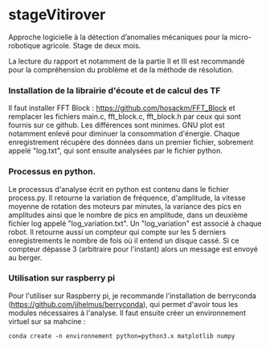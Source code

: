 # stageVitirover
Approche logicielle à la détection d’anomalies mécaniques pour la micro-robotique agricole. Stage de deux mois.

La lecture du rapport et notamment de la partie II et III est recommandé pour la compréhension du problème et de la méthode de résolution.

### Installation de la librairie d'écoute et de calcul des TF
Il faut installer FFT Block : https://github.com/hosackm/FFT_Block
et remplacer les fichiers main.c, fft_block.c, fft_block.h par ceux qui sont fournis sur ce github. Les différences sont minimes. GNU plot est notamment enlevé pour diminuer la consommation d'énergie.
Chaque enregistrement récupère des données dans un premier fichier, sobrement appelé "log.txt", qui sont ensuite analysées par le fichier python.

### Processus en python.
Le processus d'analyse écrit en python est contenu dans le fichier process.py. Il retourne la variation de fréquence, d'amplitude, la vitesse moyenne de rotation des moteurs par minutes, la variance des pics en amplitudes ainsi que le nombre de pics en amplitude, dans un deuxième fichier log appelé "log_variation.txt". Un "log_variation" est associé à chaque robot. Il retourne aussi un compteur qui compte sur les 5 derniers enregistrements le nombre de fois où il entend un disque cassé. Si ce compteur dépasse 3 (arbitraire pour l'instant) alors un message est envoyé au berger.

### Utilisation sur raspberry pi
Pour l'utiliser sur Raspberry pi, je recommande l'installation de berryconda (https://github.com/jjhelmus/berryconda), qui permet d'avoir tous les modules nécessaires à l'analyse. Il faut ensuite créer un environnement virtuel sur sa mahcine :

```
conda create -n environnement python=python3.x matplotlib numpy
```
